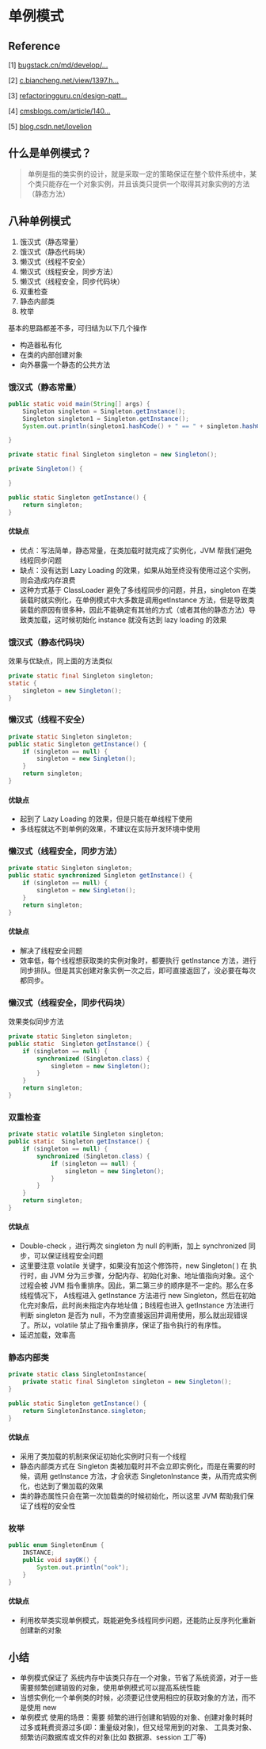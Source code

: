 # 单例模式

## Reference

[1] [bugstack.cn/md/develop/…](https://link.juejin.cn?target=https%3A%2F%2Fbugstack.cn%2Fmd%2Fdevelop%2Fdesign-pattern)

[2] [c.biancheng.net/view/1397.h…](https://link.juejin.cn?target=http%3A%2F%2Fc.biancheng.net%2Fview%2F1397.html)

[3] [refactoringguru.cn/design-patt…](https://link.juejin.cn?target=https%3A%2F%2Frefactoringguru.cn%2Fdesign-patterns%2Fvisitor%2Fjava%2Fexample)

[4] [cmsblogs.com/article/140…](https://link.juejin.cn?target=https%3A%2F%2Fcmsblogs.com%2Farticle%2F1407700262654709760)

[5] [blog.csdn.net/lovelion](https://link.juejin.cn?target=https%3A%2F%2Fblog.csdn.net%2Flovelion)

## 什么是单例模式？

> 单例是指的类实例的设计，就是采取一定的策略保证在整个软件系统中，某个类只能存在一个对象实例，并且该类只提供一个取得其对象实例的方法（静态方法）

## 八种单例模式

1. 饿汉式（静态常量）
2. 饿汉式（静态代码块）
3. 懒汉式（线程不安全）
4. 懒汉式（线程安全，同步方法）
5. 懒汉式（线程安全，同步代码块）
6. 双重检查
7. 静态内部类
8. 枚举

基本的思路都差不多，可归结为以下几个操作

- 构造器私有化
- 在类的内部创建对象
- 向外暴露一个静态的公共方法

### 饿汉式（静态常量）

```java
public static void main(String[] args) {
    Singleton singleton = Singleton.getInstance();
    Singleton singleton1 = Singleton.getInstance();
    System.out.println(singleton1.hashCode() + " == " + singleton.hashCode());

}

private static final Singleton singleton = new Singleton();

private Singleton() {

}

public static Singleton getInstance() {
    return singleton;
}
```

#### 优缺点

- 优点：写法简单，静态常量，在类加载时就完成了实例化，JVM 帮我们避免线程同步问题
- 缺点：没有达到 Lazy Loading 的效果，如果从始至终没有使用过这个实例，则会造成内存浪费
- 这种方式基于 ClassLoader 避免了多线程同步的问题，并且，singleton 在类装载时就实例化，在单例模式中大多数是调用getInstance 方法，但是导致类装载的原因有很多种，因此不能确定有其他的方式（或者其他的静态方法）导致类加载，这时候初始化 instance 就没有达到 lazy loading 的效果



### 饿汉式（静态代码块）

效果与优缺点，同上面的方法类似

```java
private static final Singleton singleton;
static {
    singleton = new Singleton();
}
```

### 懒汉式（线程不安全）

```java
private static Singleton singleton;
public static Singleton getInstance() {
    if (singleton == null) {
        singleton = new Singleton();
    }
    return singleton;
}
```

#### 优缺点

- 起到了 Lazy Loading 的效果，但是只能在单线程下使用
- 多线程就达不到单例的效果，不建议在实际开发环境中使用

### 懒汉式（线程安全，同步方法）

```java
private static Singleton singleton;
public static synchronized Singleton getInstance() {
    if (singleton == null) {
        singleton = new Singleton();
    }
    return singleton;
}
```

#### 优缺点

- 解决了线程安全问题
- 效率低，每个线程想获取类的实例对象时，都要执行 getInstance 方法，进行同步排队。但是其实创建对象实例一次之后，即可直接返回了，没必要在每次都同步。

### 懒汉式（线程安全，同步代码块）

效果类似同步方法

```java
private static Singleton singleton;
public static  Singleton getInstance() {
    if (singleton == null) {
        synchronized (Singleton.class) {
            singleton = new Singleton();
        }
    }
    return singleton;
}
```

### 双重检查

```java
private static volatile Singleton singleton;
public static  Singleton getInstance() {
    if (singleton == null) {
        synchronized (Singleton.class) {
            if (singleton == null) {
                singleton = new Singleton();
            }
        }
    }
    return singleton;
}
```

#### 优缺点

- Double-check ，进行两次 singleton 为 null 的判断，加上 synchronized 同步，可以保证线程安全问题
- 这里要注意 volatile 关键字，如果没有加这个修饰符，new Singleton( ) 在 执行时，由 JVM 分为三步骤，分配内存、初始化对象、地址值指向对象。这个过程会被 JVM 指令重排序。因此，第二第三步的顺序是不一定的。那么在多线程情况下， A线程进入 getInstance 方法进行 new Singleton，然后在初始化完对象后，此时尚未指定内存地址值；B线程也进入 getInstance 方法进行判断 singleton 是否为 null，不为空直接返回并调用使用，那么就出现错误了。所以，volatile 禁止了指令重排序，保证了指令执行的有序性。
- 延迟加载，效率高

### 静态内部类

```java
private static class SingletonInstance{
    private static final Singleton singleton = new Singleton();
}

public static Singleton getInstance() {
    return SingletonInstance.singleton;
}
```

#### 优缺点

- 采用了类加载的机制来保证初始化实例时只有一个线程
- 静态内部类方式在 Singleton 类被加载时并不会立即实例化，而是在需要的时候，调用 getInstance 方法，才会状态 SingletonInstance 类，从而完成实例化，也达到了懒加载的效果
- 类的静态属性只会在第一次加载类的时候初始化，所以这里 JVM 帮助我们保证了线程的安全性

### 枚举

```java
public enum SingletonEnum {
    INSTANCE;
    public void sayOK() {
        System.out.println("ook");
    }
}
```

#### 优缺点

- 利用枚举类实现单例模式，既能避免多线程同步问题，还能防止反序列化重新创建新的对象



## 小结

- 单例模式保证了 系统内存中该类只存在一个对象，节省了系统资源，对于一些需要频繁创建销毁的对象，使用单例模式可以提高系统性能
- 当想实例化一个单例类的时候，必须要记住使用相应的获取对象的方法，而不是使用 new
- 单例模式 使用的场景：需要 频繁的进行创建和销毁的对象、创建对象时耗时过多或耗费资源过多(即：重量级对象)，但又经常用到的对象、 工具类对象、频繁访问数据库或文件的对象(比如 数据源、session 工厂等)